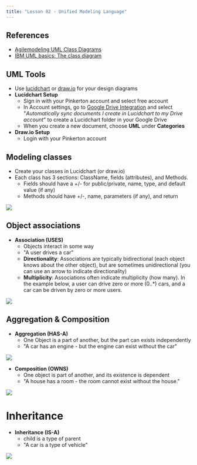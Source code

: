 ```yaml
---
title: "Lesson 02 - Unified Modeling Language"
---
```


## References

- [Agilemodeling UML Class Diagrams](http://www.agilemodeling.com/artifacts/classDiagram.htm)
- [IBM UML basics: The class diagram](http://www.ibm.com/developerworks/rational/library/content/RationalEdge/sep04/bell/)

## UML Tools

- Use [lucidchart](https://www.lucidchart.com/) or [draw.io](https://www.draw.io/) for your design diagrams
- **Lucidchart Setup**
    - Sign in with your Pinkerton account and select free account
    - In Account settings, go to [Google Drive Integration](https://www.lucidchart.com/users/googleDrive) and select "*Automatically sync documents I create in Lucidchart to my Drive account*" to create a Lucidchart folder in your Google Drive
    - When you create a new document, choose **UML** under **Categories**
- **Draw.io Setup**
    - Login with your Pinkerton account

## Modeling classes

- Create your classes in Lucidchart (or draw.io)
- Each class has 3 sections: ClassName, fields (attributes), and Methods.
    - Fields should have a +/- for public/private, name, type, and default value (if any)
    - Methods should have +/-, name, parameters (if any), and return

![](/images/cp2/unit-07/uml-class.png)

## Object associations

- **Association (USES)**
    - Objects interact in some way
    - "A user drives a car"
    - **Directionality**: Associations are typically bidirectional (each object knows about the other object), but are sometimes unidirectional (you can use an arrow to indicate directionality)
    - **Multiplicity**: Associations often indicate multiplicity (how many).  In the example below, a user can drive zero or more (0..*) cars, and a car can be driven by zero or more users.

![](/images/cp2/unit-07/uml-association.png)

## Aggregation & Composition

- **Aggregation (HAS-A)**
    - One Object is a part of another, but the part can exists independently
    - "A car has an engine - but the engine can exist without the car"

![](/images/cp2/unit-07/uml-aggregation.png)

- **Composition (OWNS)**
    - One object is part of another, and its existence is dependent
    - "A house has a room - the room cannot exist without the house."

![](/images/cp2/unit-07/uml-composition.png)

# Inheritance

- **Inheritance (IS-A)**
    - child is a type of parent
    - "A car is a type of vehicle"

![](/images/cp2/unit-07/uml-inheritance.png)
